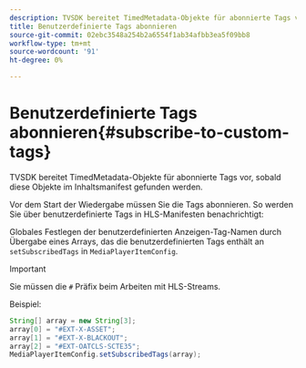 ```yaml
---
description: TVSDK bereitet TimedMetadata-Objekte für abonnierte Tags vor, sobald diese Objekte im Inhaltsmanifest gefunden werden.
title: Benutzerdefinierte Tags abonnieren
source-git-commit: 02ebc3548a254b2a6554f1ab34afbb3ea5f09bb8
workflow-type: tm+mt
source-wordcount: '91'
ht-degree: 0%

---
```


# Benutzerdefinierte Tags abonnieren{#subscribe-to-custom-tags}

TVSDK bereitet TimedMetadata-Objekte für abonnierte Tags vor, sobald diese Objekte im Inhaltsmanifest gefunden werden.

Vor dem Start der Wiedergabe müssen Sie die Tags abonnieren.
So werden Sie über benutzerdefinierte Tags in HLS-Manifesten benachrichtigt:

Globales Festlegen der benutzerdefinierten Anzeigen-Tag-Namen durch Übergabe eines Arrays, das die benutzerdefinierten Tags enthält an `setSubscribedTags` in `MediaPlayerItemConfig`.

>[!IMPORTANT]
>
>Sie müssen die `#` Präfix beim Arbeiten mit HLS-Streams.

Beispiel:

```java
String[] array = new String[3]; 
array[0] = "#EXT-X-ASSET"; 
array[1] = "#EXT-X-BLACKOUT"; 
array[2] = "#EXT-OATCLS-SCTE35"; 
MediaPlayerItemConfig.setSubscribedTags(array);
```
